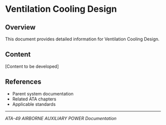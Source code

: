 # Ventilation Cooling Design

## Overview

This document provides detailed information for Ventilation Cooling Design.

## Content

[Content to be developed]

## References

- Parent system documentation
- Related ATA chapters
- Applicable standards

---

*ATA-49 AIRBORNE AUXILIARY POWER Documentation*
